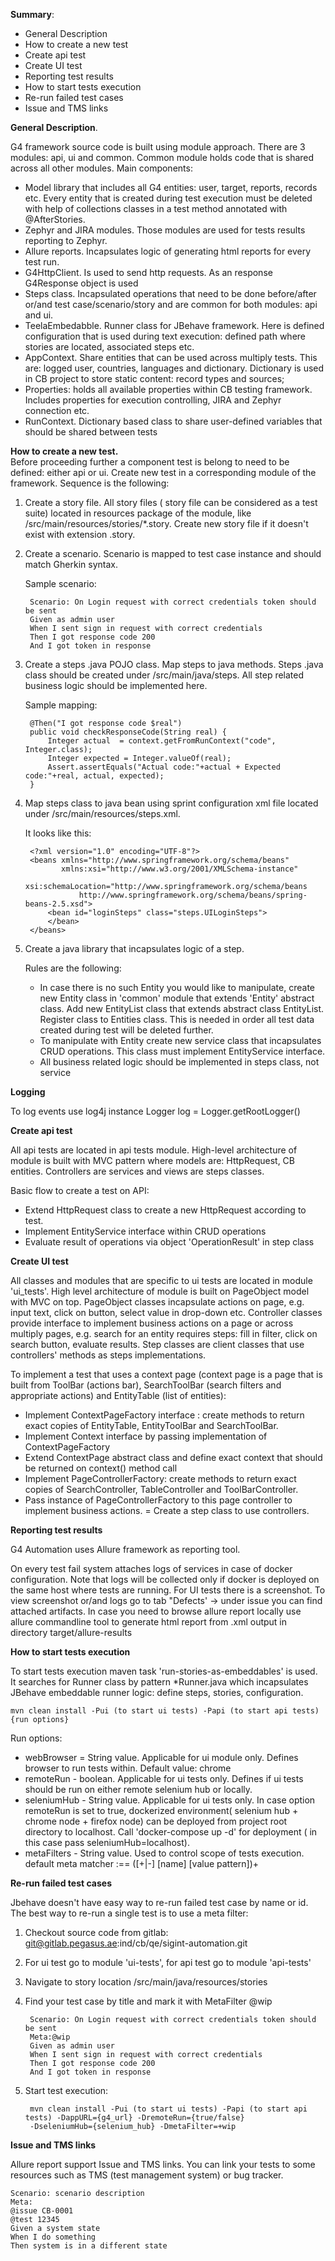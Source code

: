 **Summary**:
- General Description
- How to create a new test
- Create api test
- Create UI test
- Reporting test results
- How to start tests execution
- Re-run failed test cases
- Issue and TMS links 

**General Description**.

G4 framework source code is built using module approach. There are 3 modules: api, ui and common.
Common module holds code that is shared across all other modules. Main components:
- Model library that includes all G4 entities: user, target, reports, records etc. Every entity that is created during test execution must be deleted with help of collections classes in a test method annotated with @AfterStories.
- Zephyr and JIRA modules. Those modules are used for tests results reporting to Zephyr.
- Allure reports. Incapsulates logic of generating html reports for every test run.
- G4HttpClient. Is used to send http requests. As an response G4Response object is used
- Steps class. Incapsulated operations that need to be done before/after or/and test case/scenario/story and are common for both modules: api and ui.
- TeelaEmbedabble. Runner class for JBehave framework. Here is defined configuration that is used during text execution: defined path where stories are located, associated steps etc.
- AppContext. Share entities that can be used across multiply tests. This are: logged user, countries, languages and dictionary. Dictionary is used in CB project to store static content: record types and sources;
- Properties: holds all available properties within CB testing framework. Includes properties for execution controlling, JIRA and Zephyr connection etc.
- RunContext. Dictionary based class to share user-defined variables that should be shared between tests

**How to create a new test.**\
Before proceeding further a component test is belong to need to be defined: either api or ui. Create new test in a corresponding module of the framework. Sequence is the following:
1) Create a story file. All story files ( story file can be considered as a test suite)  located in resources package of the module, like /src/main/resources/stories/*.story. Create new story file if it doesn't exist with extension .story.
2) Create a scenario. Scenario is mapped to test case instance and should match Gherkin syntax.

    Sample scenario:
    
        Scenario: On Login request with correct credentials token should be sent
        Given as admin user
        When I sent sign in request with correct credentials
        Then I got response code 200
        And I got token in response

3) Create a steps .java POJO class. Map steps to java methods. Steps .java class should be created under /src/main/java/steps. All step related business logic should be implemented here. 
    
    Sample mapping:

        @Then("I got response code $real")
        public void checkResponseCode(String real) {
            Integer actual  = context.getFromRunContext("code", Integer.class);
            Integer expected = Integer.valueOf(real);
            Assert.assertEquals("Actual code:"+actual + Expected code:"+real, actual, expected);
        }
        
4) Map steps class to java bean using sprint configuration xml file located under /src/main/resources/steps.xml. 

    It looks like this:

        <?xml version="1.0" encoding="UTF-8"?>
        <beans xmlns="http://www.springframework.org/schema/beans"
               xmlns:xsi="http://www.w3.org/2001/XMLSchema-instance"
               xsi:schemaLocation="http://www.springframework.org/schema/beans
                   http://www.springframework.org/schema/beans/spring-beans-2.5.xsd">
            <bean id="loginSteps" class="steps.UILoginSteps">
            </bean>
        </beans>
        
5) Create a java library that incapsulates logic of a step.
 
    Rules are the following: 
    
    - In case there is no such Entity you would like to manipulate, create new Entity class in 'common' module that extends 'Entity' abstract class. Add new EntityList class that extends abstract class 
    EntityList<Entity>. Register class to Entities class. This is needed in order all test data created during test will be deleted further.
    - To manipulate with Entity create new service class that incapsulates CRUD operations. This class must implement EntityService<Entity> interface. 
    - All business related logic should be implemented in steps class, not service


**Logging**

To log events use log4j instance Logger log = Logger.getRootLogger()

**Create api test**

All api tests are located in api tests module. High-level architecture of module is built with MVC pattern where models are: HttpRequest, CB entities. Controllers are services and views are steps classes.

Basic flow to create a test on API:

- Extend HttpRequest class to create a new HttpRequest according to test.
- Implement EntityService interface within CRUD operations
- Evaluate result of operations via object 'OperationResult' in step class

**Create UI test**

All classes and modules that are specific to ui tests are located in module 'ui_tests'. High level architecture of module is built on PageObject model with MVC on top. 
PageObject classes incapsulate actions on page, e.g. input text, click on button, select value in drop-down etc. Controller classes provide interface to implement business actions on 
a page or across multiply pages, e.g. search for an entity requires steps: fill in filter, click on search button, evaluate results. Step classes are client classes that use controllers' methods as steps implementations.

To implement a test that uses a context page (context page is a page that is built from ToolBar (actions bar), SearchToolBar (search filters and appropriate actions) and EntityTable (list of entities):

- Implement ContextPageFactory interface : create methods to return exact copies of EntityTable, EntityToolBar and SearchToolBar.
- Implement Context interface by passing implementation of ContextPageFactory
- Extend ContextPage abstract class and define exact context that should be returned on context() method call
- Implement PageControllerFactory: create methods to return exact copies of SearchController, TableController and ToolBarController.
- Pass instance of PageControllerFactory to this page controller to implement business actions.
= Create a step class to use controllers.

**Reporting test results**

G4 Automation uses Allure framework as reporting tool. 

On every test fail system attaches logs of services in case of docker configuration. Note that logs will be collected only if docker is deployed on the same host where tests are running. For UI tests there is a screenshot. To view screenshot or/and logs go to tab "Defects' -> under issue you can find attached artifacts.
In case you need to browse allure report locally use allure commandline tool to generate html report from .xml output in directory target/allure-results

**How to start tests execution**

To start tests execution maven task 'run-stories-as-embeddables' is used. It searches for Runner class by pattern *Runner.java which incapsulates JBehave embeddable runner logic: define steps, stories, configuration.

    mvn clean install -Pui (to start ui tests) -Papi (to start api tests) {run options}

Run options:
- webBrowser = String value. Applicable for ui module only. Defines browser to run tests within. Default value: chrome
- remoteRun - boolean. Applicable for ui tests only. Defines if ui tests should be run on either remote selenium hub or locally. 
- seleniumHub - String value. Applicable for ui tests only. In case option remoteRun is set to true, dockerized environment( selenium hub + chrome node + firefox node)  can be deployed from project root directory to localhost. Call 'docker-compose up -d' for deployment ( in this case pass seleniumHub=localhost).
- metaFilters - String value. Used to control scope of tests execution. default meta matcher :== ([+|-] [name] [value pattern])+

**Re-run failed test cases**

Jbehave doesn't have easy way to re-run failed test case by name or id. The best way to re-run a single test is to use a meta filter:

1) Checkout source code from gitlab: git@gitlab.pegasus.ae:ind/cb/qe/sigint-automation.git
2) For ui test go to module 'ui-tests', for api test go to module 'api-tests'
3) Navigate to story location /src/main/java/resources/stories
4) Find your test case by title and mark it with MetaFilter @wip 

        Scenario: On Login request with correct credentials token should be sent
        Meta:@wip
        Given as admin user
        When I sent sign in request with correct credentials
        Then I got response code 200
        And I got token in response

5) Start test execution:

        mvn clean install -Pui (to start ui tests) -Papi (to start api tests) -DappURL={g4_url} -DremoteRun={true/false} 
        -DseleniumHub={selenium_hub} -DmetaFilter=+wip
        
**Issue and TMS links**

Allure report support Issue and TMS links.
You can link your tests to some resources such as TMS (test management system) or bug tracker.

    Scenario: scenario description
    Meta:
    @issue CB-0001
    @test 12345
    Given a system state
    When I do something
    Then system is in a different state